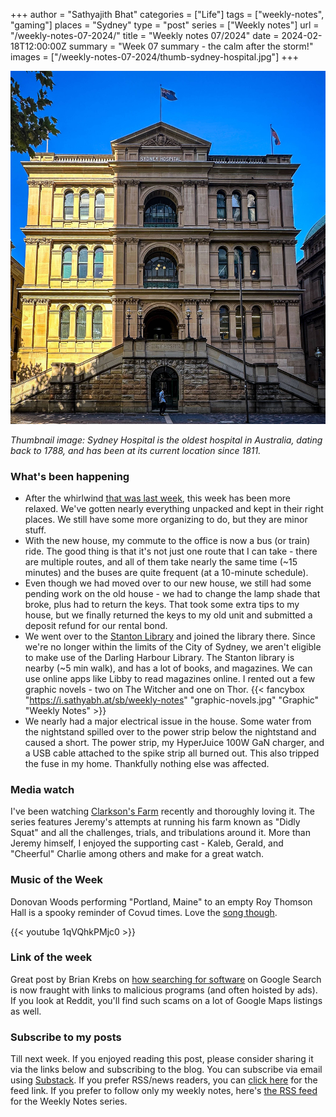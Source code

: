 +++
author = "Sathyajith Bhat"
categories = ["Life"]
tags = ["weekly-notes", "gaming"]
places = "Sydney"
type = "post"
series = ["Weekly notes"]
url = "/weekly-notes-07-2024/"
title = "Weekly notes 07/2024"
date = 2024-02-18T12:00:00Z
summary = "Week 07 summary - the calm after the storm!"
images = ["/weekly-notes-07-2024/thumb-sydney-hospital.jpg"]
+++

![](thumb-sydney-hospital.jpg)

_Thumbnail image: Sydney Hospital is the oldest hospital in Australia, dating back to 1788, and has been at its current location since 1811._ 

### What's been happening

* After the whirlwind [that was last week](/weekly-notes-06-2024/), this week has been more relaxed. We've gotten nearly everything unpacked and kept in their right places. We still have some more organizing to do, but they are minor stuff.
* With the new house, my commute to the office is now a bus (or train) ride. The good thing is that it's not just one route that I can take - there are multiple routes, and all of them take nearly the same time (~15 minutes) and the buses are quite frequent (at a 10-minute schedule).
* Even though we had moved over to our new house, we still had some pending work on the old house - we had to change the lamp shade that broke, plus had to return the keys. That took some extra tips to my house, but we finally returned the keys to my old unit and submitted a deposit refund for our rental bond.
* We went over to the [Stanton Library](https://www.northsydney.nsw.gov.au/library) and joined the library there. Since we're no longer within the limits of the City of Sydney, we aren't eligible to make use of the Darling Harbour Library.  The Stanton library is nearby (~5 min walk), and has a lot of books, and magazines. We can use online apps like Libby to read magazines online. I rented out a few graphic novels - two on The Witcher and one on Thor. 
  {{< fancybox "https://i.sathyabh.at/sb/weekly-notes" "graphic-novels.jpg" "Graphic" "Weekly Notes" >}}
* We nearly had a major electrical issue in the house. Some water from the nightstand spilled over to the power strip below the nightstand and caused a short. The power strip, my HyperJuice 100W GaN charger, and a USB cable attached to the spike strip all burned out. This also tripped the fuse in my home. Thankfully nothing else was affected.

### Media watch

I've been watching [Clarkson's Farm](https://www.imdb.com/title/tt10541088/) recently and thoroughly loving it. The series features Jeremy's attempts at running his farm known as "Didly Squat" and all the challenges, trials, and tribulations around it. More than Jeremy himself, I enjoyed the supporting cast - Kaleb, Gerald, and "Cheerful" Charlie among others and make for a great watch. 

### Music of the Week

Donovan Woods performing "Portland, Maine" to an empty Roy Thomson Hall is a spooky reminder of Covud times. Love the [song though](https://www.youtube.com/watch?v=1qVQhkPMjc0).

{{< youtube 1qVQhkPMjc0 >}}

### Link of the week

Great post by Brian Krebs on [how searching for software](https://krebsonsecurity.com/2024/01/using-google-search-to-find-software-can-be-risky/) on Google Search is now fraught with links to malicious programs (and often hoisted by ads). If you look at Reddit, you'll find such scams on a lot of Google Maps listings as well.

### Subscribe to my posts

Till next week. If you enjoyed reading this post, please consider sharing it via the links below and subscribing to the blog. You can subscribe via email using [Substack](https://sathyabhat.substack.com/). If you prefer RSS/news readers, you can [click here](https://sathyabh.at/index.xml) for the feed link. If you prefer to follow only my weekly notes, here's [the RSS feed](https://sathyabh.at/series/weekly-notes/index.xml) for the Weekly Notes series. 